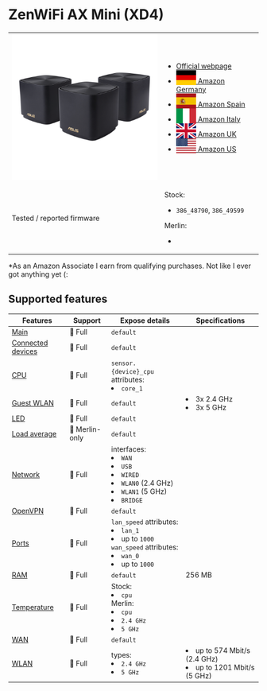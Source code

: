 # ZenWiFi AX Mini (XD4)

<table>
<tr><td><img src="/devices/ZenWiFiAXMini(XD4).png" width="300"></td><td>

- [Official webpage](https://www.asus.com/networking-iot-servers/whole-home-mesh-wifi-system/zenwifi-wifi-systems/asus-zenwifi-ax-mini-xd4/)
- [<img src="/flags/de.svg" height="30" style="vertical-align:bottom;" alt="Germany"> Amazon Germany](https://amzn.to/3UG4vjC)
- [<img src="/flags/es.svg" height="30" style="vertical-align:bottom;" alt="Spain"> Amazon Spain](https://amzn.to/3hsG5Lt)
- [<img src="/flags/it.svg" height="30" style="vertical-align:bottom;" alt="Italy"> Amazon Italy](https://amzn.to/3ULO6d6)
- [<img src="/flags/gb.svg" height="30" style="vertical-align:bottom;" alt="UK"> Amazon UK](https://amzn.to/3g33gvI)
- [<img src="/flags/us.svg" height="30" style="vertical-align:bottom;" alt="USA"> Amazon US](https://amzn.to/3XbF6Qv)
</td></tr>
<tr><td>Tested / reported firmware</td><td>

Stock:
- `386_48790`, `386_49599`

Merlin:
- ` `
</td></tr>
</table>

*As an Amazon Associate I earn from qualifying purchases. Not like I ever got anything yet (:

## Supported features

|Features|Support|Expose details|Specifications|
|--------|-------|--------------|--------------|
|[Main](/features/0_main.md)|:green_heart: Full|`default`|
|[Connected devices](/features/connected-devices.md)|:green_heart: Full|`default`|
|[CPU](/features/cpu.md)|:green_heart: Full|`sensor.{device}_cpu` attributes:<li>`core_1`</li>||
|[Guest WLAN](/features/guest-wlan.md)|:green_heart: Full|`default`|<li>3x 2.4 GHz</li><li>3x 5 GHz</li>|
|[LED](/features/led.md)|:green_heart: Full|`default`|
|[Load average](/features/load-average.md)|:yellow_heart: Merlin-only|`default`|
|[Network](/features/network.md)|:green_heart: Full|interfaces:<li>`WAN`</li><li>`USB`</li><li>`WIRED`</li><li>`WLAN0` (2.4 GHz)</li><li>`WLAN1` (5 GHz)</li><li>`BRIDGE`</li>|
|[OpenVPN](/features/openvpn.md)|:green_heart: Full|`default`|
|[Ports](/features/ports.md)|:green_heart: Full|`lan_speed` attributes:<li>`lan_1`</li><li>up to `1000`</li>`wan_speed` attributes:<li>`wan_0`</li><li>up to `1000`</li>||
|[RAM](/features/ram.md)|:green_heart: Full|`default`|256 MB|
|[Temperature](/features/temperature.md)|:green_heart: Full|Stock:<li>`cpu`</li>Merlin:<li>`cpu`</li><li>`2.4 GHz`</li><li>`5 GHz`</li>|
|[WAN](/features/wan.md)|:green_heart: Full|`default`||
|[WLAN](/features/wlan.md)|:green_heart: Full|types:<li>`2.4 GHz`</li><li>`5 GHz`</li>|<li>up to 574 Mbit/s (2.4 GHz)</li><li>up to 1201 Mbit/s (5 GHz)</li>|
